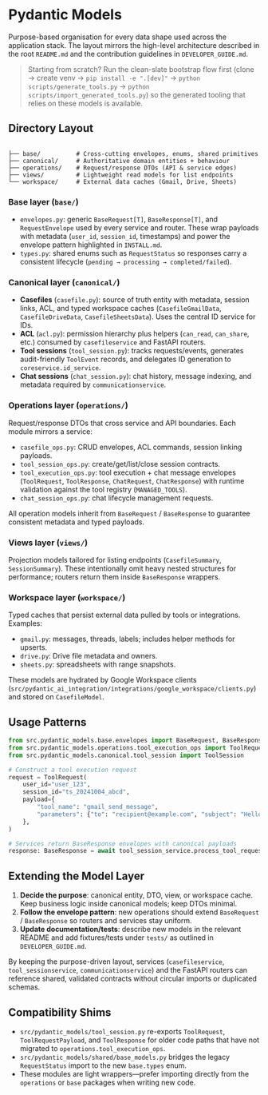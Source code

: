 # Pydantic Models

Purpose-based organisation for every data shape used across the application stack. The layout mirrors the high-level architecture described in the root `README.md` and the contribution guidelines in `DEVELOPER_GUIDE.md`.

> Starting from scratch? Run the clean-slate bootstrap flow first (clone → create venv → `pip install -e ".[dev]"` → `python scripts/generate_tools.py` → `python scripts/import_generated_tools.py`) so the generated tooling that relies on these models is available.

## Directory Layout

```

├── base/          # Cross-cutting envelopes, enums, shared primitives
├── canonical/     # Authoritative domain entities + behaviour
├── operations/    # Request/response DTOs (API & service edges)
├── views/         # Lightweight read models for list endpoints
└── workspace/     # External data caches (Gmail, Drive, Sheets)
```

### Base layer (`base/`)
- `envelopes.py`: generic `BaseRequest[T]`, `BaseResponse[T]`, and `RequestEnvelope` used by every service and router. These wrap payloads with metadata (`user_id`, `session_id`, timestamps) and power the envelope pattern highlighted in `INSTALL.md`.
- `types.py`: shared enums such as `RequestStatus` so responses carry a consistent lifecycle (`pending → processing → completed/failed`).

### Canonical layer (`canonical/`)
- **Casefiles** (`casefile.py`): source of truth entity with metadata, session links, ACL, and typed workspace caches (`CasefileGmailData`, `CasefileDriveData`, `CasefileSheetsData`). Uses the central ID service for IDs.
- **ACL** (`acl.py`): permission hierarchy plus helpers (`can_read`, `can_share`, etc.) consumed by `casefileservice` and FastAPI routers.
- **Tool sessions** (`tool_session.py`): tracks requests/events, generates audit-friendly `ToolEvent` records, and delegates ID generation to `coreservice.id_service`.
- **Chat sessions** (`chat_session.py`): chat history, message indexing, and metadata required by `communicationservice`.

### Operations layer (`operations/`)
Request/response DTOs that cross service and API boundaries. Each module mirrors a service:
- `casefile_ops.py`: CRUD envelopes, ACL commands, session linking payloads.
- `tool_session_ops.py`: create/get/list/close session contracts.
- `tool_execution_ops.py`: tool execution + chat message envelopes (`ToolRequest`, `ToolResponse`, `ChatRequest`, `ChatResponse`) with runtime validation against the tool registry (`MANAGED_TOOLS`).
- `chat_session_ops.py`: chat lifecycle management requests.

All operation models inherit from `BaseRequest` / `BaseResponse` to guarantee consistent metadata and typed payloads.

### Views layer (`views/`)
Projection models tailored for listing endpoints (`CasefileSummary`, `SessionSummary`). These intentionally omit heavy nested structures for performance; routers return them inside `BaseResponse` wrappers.

### Workspace layer (`workspace/`)
Typed caches that persist external data pulled by tools or integrations. Examples:
- `gmail.py`: messages, threads, labels; includes helper methods for upserts.
- `drive.py`: Drive file metadata and owners.
- `sheets.py`: spreadsheets with range snapshots.

These models are hydrated by Google Workspace clients (`src/pydantic_ai_integration/integrations/google_workspace/clients.py`) and stored on `CasefileModel`.

## Usage Patterns

```python
from src.pydantic_models.base.envelopes import BaseRequest, BaseResponse
from src.pydantic_models.operations.tool_execution_ops import ToolRequest
from src.pydantic_models.canonical.tool_session import ToolSession

# Construct a tool execution request
request = ToolRequest(
    user_id="user_123",
    session_id="ts_20241004_abcd",
    payload={
        "tool_name": "gmail_send_message",
        "parameters": {"to": "recipient@example.com", "subject": "Hello", "body": "Hi"},
    },
)

# Services return BaseResponse envelopes with canonical payloads
response: BaseResponse = await tool_session_service.process_tool_request(request)
```

## Extending the Model Layer

1. **Decide the purpose**: canonical entity, DTO, view, or workspace cache. Keep business logic inside canonical models; keep DTOs minimal.
2. **Follow the envelope pattern**: new operations should extend `BaseRequest` / `BaseResponse` so routers and services stay uniform.
3. **Update documentation/tests**: describe new models in the relevant README and add fixtures/tests under `tests/` as outlined in `DEVELOPER_GUIDE.md`.

By keeping the purpose-driven layout, services (`casefileservice`, `tool_sessionservice`, `communicationservice`) and the FastAPI routers can reference shared, validated contracts without circular imports or duplicated schemas.

## Compatibility Shims

- `src/pydantic_models/tool_session.py` re-exports `ToolRequest`, `ToolRequestPayload`, and `ToolResponse` for older code paths that have not migrated to `operations.tool_execution_ops`.
- `src/pydantic_models/shared/base_models.py` bridges the legacy `RequestStatus` import to the new `base.types` enum.
- These modules are light wrappers—prefer importing directly from the `operations` or `base` packages when writing new code.

